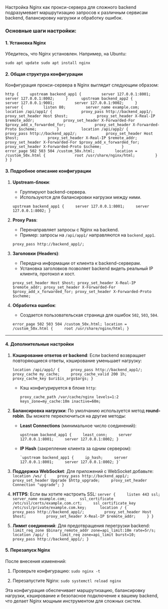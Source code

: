 Настройка Nginx как прокси-сервера для сложного backend подразумевает маршрутизацию запросов к различным сервисам backend, балансировку нагрузки и обработку ошибок.

### Основные шаги настройки:

#### 1. **Установка Nginx**

Убедитесь, что Nginx установлен. Например, на Ubuntu:

`sudo apt update sudo apt install nginx`

#### 2. **Общая структура конфигурации**

Конфигурация прокси-сервера в Nginx выглядит следующим образом:


`http {     upstream backend_app1 {         server 127.0.0.1:8001;         server 127.0.0.1:8002;     }      upstream backend_app2 {         server 127.0.0.1:9001;         server 127.0.0.1:9002;     }      server {         listen 80;         server_name example.com;          location /api/app1/ {             proxy_pass http://backend_app1/;             proxy_set_header Host $host;             proxy_set_header X-Real-IP $remote_addr;             proxy_set_header X-Forwarded-For $proxy_add_x_forwarded_for;             proxy_set_header X-Forwarded-Proto $scheme;         }          location /api/app2/ {             proxy_pass http://backend_app2/;             proxy_set_header Host $host;             proxy_set_header X-Real-IP $remote_addr;             proxy_set_header X-Forwarded-For $proxy_add_x_forwarded_for;             proxy_set_header X-Forwarded-Proto $scheme;         }          error_page 502 503 504 /custom_50x.html;         location = /custom_50x.html {             root /usr/share/nginx/html;         }     } }`

#### 3. **Подробное описание конфигурации**

1. **Upstream-блоки**:
    
    - Группируют backend-сервера.
    - Используются для балансировки нагрузки между ними.
    
    `upstream backend_app1 {     server 127.0.0.1:8001;     server 127.0.0.1:8002; }`
    
2. **Proxy Pass**:
    
    - Перенаправляет запросы с Nginx на backend.
    - Пример: запросы на `/api/app1/` направляются на `backend_app1`.
    
    
    `proxy_pass http://backend_app1/;`
    
3. **Заголовки (Headers)**:
    
    - Передача информации от клиента к backend-серверам.
    - Установка заголовков позволяет backend видеть реальный IP клиента, протокол и хост.
    
       
    `proxy_set_header Host $host; proxy_set_header X-Real-IP $remote_addr; proxy_set_header X-Forwarded-For $proxy_add_x_forwarded_for; proxy_set_header X-Forwarded-Proto $scheme;`
    
4. **Обработка ошибок**:
    
    - Создается пользовательская страница для ошибок `502`, `503`, `504`.
    
    
    `error_page 502 503 504 /custom_50x.html; location = /custom_50x.html {     root /usr/share/nginx/html; }`
    

---

#### 4. **Дополнительные настройки**

1. **Кэширование ответов от backend**: Если backend возвращает повторяющиеся ответы, кэширование уменьшает нагрузку:
    
     
    `location /api/app1/ {     proxy_pass http://backend_app1/;     proxy_cache my_cache;     proxy_cache_valid 200 1h;     proxy_cache_key $uri$is_args$args; }`
    
    - Кэш конфигурируется в блоке `http`:
        
         `proxy_cache_path /var/cache/nginx levels=1:2 keys_zone=my_cache:10m inactive=60m;`
        
2. **Балансировка нагрузки**: По умолчанию используется метод **round-robin**. Вы можете переключиться на другие методы:
    
    - **Least Connections** (минимальное число соединений):
        
        
        `upstream backend_app1 {     least_conn;     server 127.0.0.1:8001;     server 127.0.0.1:8002; }`
        
    - **IP Hash** (закрепление клиента за одним сервером):
        
          `upstream backend_app1 {     ip_hash;     server 127.0.0.1:8001;     server 127.0.0.1:8002; }`
        
3. **Поддержка WebSocket**: Для приложений с WebSocket добавьте:
    `location /ws/ {     proxy_pass http://backend_app1/;     proxy_set_header Upgrade $http_upgrade;     proxy_set_header Connection "upgrade"; }`
    
4. **HTTPS**: Если вы хотите настроить SSL:
    `server {     listen 443 ssl;     server_name example.com;      ssl_certificate /etc/ssl/certs/example.com.crt;     ssl_certificate_key /etc/ssl/private/example.com.key;      location / {         proxy_pass http://backend_app1/;         proxy_set_header Host $host;         proxy_set_header X-Real-IP $remote_addr;     } }`
    
5. **Лимит соединений**: Для предотвращения перегрузки backend:
    `limit_req_zone $binary_remote_addr zone=api_limit:10m rate=5r/s; location /api/ {     limit_req zone=api_limit burst=10;     proxy_pass http://backend_app1/; }`
    

#### 5. **Перезапуск Nginx**

После внесения изменений:

1. Проверьте конфигурацию:
    `sudo nginx -t`
    
2. Перезапустите Nginx:
    `sudo systemctl reload nginx`
    


Эта конфигурация обеспечивает маршрутизацию, балансировку нагрузки, кэширование и безопасное подключение к вашему backend, что делает Nginx мощным инструментом для сложных систем.